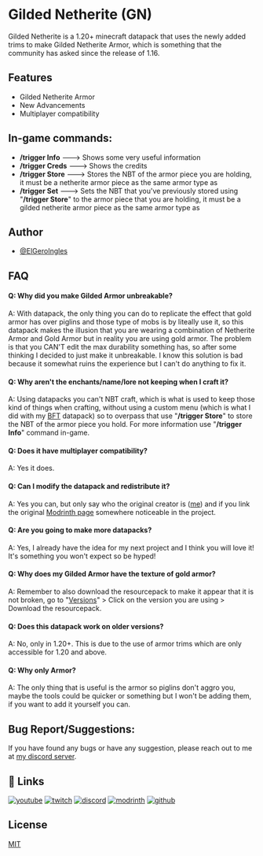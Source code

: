 # Gilded Netherite (GN)

Gilded Netherite is a 1.20+ minecraft datapack that uses the newly added trims to make Gilded Netherite Armor, which is something that the community has asked since the release of 1.16.

## Features

- Gilded Netherite Armor
- New Advancements
- Multiplayer compatibility

## In-game commands:

- **/trigger Info** ---> Shows some very useful information
- **/trigger Creds** ---> Shows the credits
- **/trigger Store<ArmorPiece>** ---> Stores the NBT of the armor piece you are holding, it must be a netherite armor piece as the same armor type as <ArmorPiece>
- **/trigger Set<ArmorPiece>** ---> Sets the NBT that you've previously stored using "**/trigger Store<ArmorPiece>**" to the armor piece that you are holding, it must be a gilded netherite armor piece as the same armor type as <ArmorPiece>

## Author

- [@ElGeroIngles](https://github.com/ElGeroIngles)


## FAQ

#### Q: Why did you make Gilded Armor unbreakable?

A: With datapack, the only thing you can do to replicate the effect that gold armor has over piglins and those type of mobs is by liteally use it, so this datapack makes the illusion that you are wearing a combination of Netherite Armor and Gold Armor but in reality you are using gold armor. The problem is that you CAN'T edit the max durability something has, so after some thinking I decided to just make it unbreakable. I know this solution is bad because it somewhat ruins the experience but I can't do anything to fix it.

#### Q: Why aren't the enchants/name/lore not keeping when I craft it?

A: Using datapacks you can't NBT craft, which is what is used to keep those kind of things when crafting, without using a custom menu (which is what I did with my [BFT](https://modrinth.com/datapack/bft) datapack) so to overpass that use "**/trigger Store<ArmorPiece>**" to store the NBT of the armor piece you hold. For more information use "**/trigger Info**" command in-game.

#### Q: Does it have multiplayer compatibility?

A: Yes it does.

#### Q: Can I modify the datapack and redistribute it?

A: Yes you can, but only say who the original creator is ([me](https://github.com/ElGeroIngles)) and if you link the original [Modrinth page](https://modrinth.com/datapack/gna) somewhere noticeable in the project.

#### Q: Are you going to make more datapacks?

A: Yes, I already have the idea for my next project and I think you will love it! It's something you won't expect so be hyped!

#### Q: Why does my Gilded Armor have the texture of gold armor?

A: Remember to also download the resourcepack to make it appear that it is not broken, go to "[Versions](https://modrinth.com/datapack/gna/versions)" > Click on the version you are using > Download the resourcepack.

#### Q: Does this datapack work on older versions?

A: No, only in 1.20+. This is due to the use of armor trims which are only accessible for 1.20 and above.

#### Q: Why only Armor?

A: The only thing that is useful is the armor so piglins don't aggro you, maybe the tools could be quicker or something but I won't be adding them, if you want to add it yourself you can.

## Bug Report/Suggestions:

If you have found any bugs or have any suggestion, please reach out to me at [my discord server](https://discord.gg/bGd2QyqjCg).


## 🔗 Links
[![youtube](https://img.shields.io/badge/youtube-ff0000?style=for-the-badge&logo=youtube&logoColor=white)](https://www.youtube.com/@ElGeroIngles)
[![twitch](https://img.shields.io/badge/twitch-6441a5?style=for-the-badge&logo=twitch&logoColor=white)](https://www.twitch.tv/elgeroingles)
[![discord](https://img.shields.io/badge/discord-7289DA?style=for-the-badge&logo=discord&logoColor=white)](https://discord.gg/bGd2QyqjCg)
[![modrinth](https://img.shields.io/badge/modrinth-5AD770?style=for-the-badge&logo=modrinth&logoColor=white)](https://modrinth.com/user/ElGeroIngles)
[![github](https://img.shields.io/badge/github-000000?style=for-the-badge&logo=github&logoColor=white)](https://github.com/ElGeroIngles)

## License

[MIT](https://choosealicense.com/licenses/mit/)

